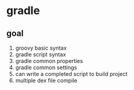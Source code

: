 # gradle

## goal

1. groovy basic syntax
2. gradle script syntax
3. gradle common properties
4. gradle common settings
5. can write a completed script to build project
6. multiple dex file compile